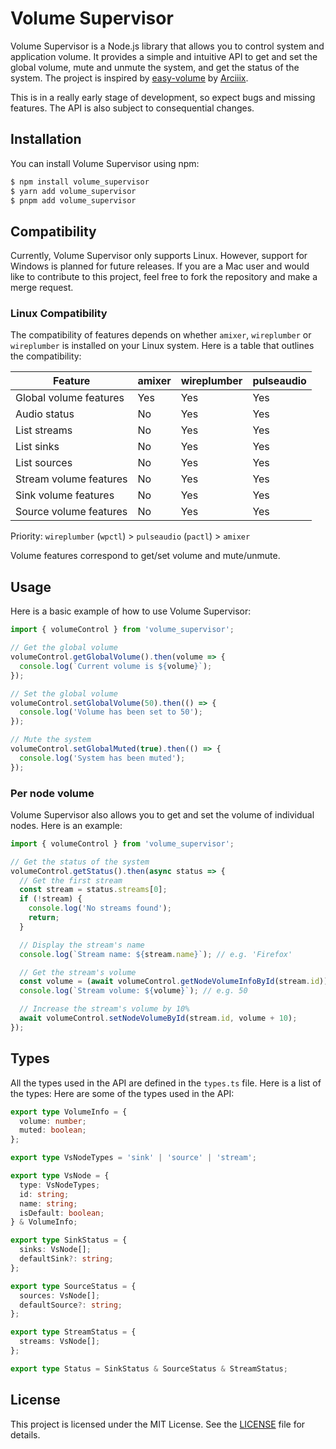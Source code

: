# Volume Supervisor

Volume Supervisor is a Node.js library that allows you to control system and application volume. It provides a simple and intuitive API to get and set the global volume, mute and unmute the system, and get the status of the system.
The project is inspired by [easy-volume](https://github.com/Arciiix/easy-volume) by [Arciiix](https://github.com/Arciiix).

This is in a really early stage of development, so expect bugs and missing features. The API is also subject to consequential changes.

## Installation

You can install Volume Supervisor using npm:

```bash
$ npm install volume_supervisor
$ yarn add volume_supervisor
$ pnpm add volume_supervisor
```

## Compatibility

Currently, Volume Supervisor only supports Linux. However, support for Windows is planned for future releases. If you are a Mac user and would like to contribute to this project, feel free to fork the repository and make a merge request.

### Linux Compatibility

The compatibility of features depends on whether `amixer`, `wireplumber` or `wireplumber` is installed on your Linux system. Here is a table that outlines the compatibility:

| Feature                | amixer | wireplumber | pulseaudio |
|------------------------|--------|-------------|------------|
| Global volume features | Yes    | Yes         | Yes        |
| Audio status           | No     | Yes         | Yes        |
| List streams           | No     | Yes         | Yes        |
| List sinks             | No     | Yes         | Yes        |
| List sources           | No     | Yes         | Yes        |
| Stream volume features | No     | Yes         | Yes        |
| Sink volume features   | No     | Yes         | Yes        |
| Source volume features | No     | Yes         | Yes        |

Priority: `wireplumber` (`wpctl`) > `pulseaudio` (`pactl`) > `amixer`


Volume features correspond to get/set volume and mute/unmute.

## Usage

Here is a basic example of how to use Volume Supervisor:

```typescript
import { volumeControl } from 'volume_supervisor';

// Get the global volume
volumeControl.getGlobalVolume().then(volume => {
  console.log(`Current volume is ${volume}`);
});

// Set the global volume
volumeControl.setGlobalVolume(50).then(() => {
  console.log('Volume has been set to 50');
});

// Mute the system
volumeControl.setGlobalMuted(true).then(() => {
  console.log('System has been muted');
});
```

### Per node volume

Volume Supervisor also allows you to get and set the volume of individual nodes. Here is an example:

```typescript
import { volumeControl } from 'volume_supervisor';

// Get the status of the system
volumeControl.getStatus().then(async status => {
  // Get the first stream
  const stream = status.streams[0];
  if (!stream) {
    console.log('No streams found');
    return;
  }

  // Display the stream's name
  console.log(`Stream name: ${stream.name}`); // e.g. 'Firefox'

  // Get the stream's volume
  const volume = (await volumeControl.getNodeVolumeInfoById(stream.id)).volume;
  console.log(`Stream volume: ${volume}`); // e.g. 50

  // Increase the stream's volume by 10%
  await volumeControl.setNodeVolumeById(stream.id, volume + 10);
});
```

## Types

All the types used in the API are defined in the `types.ts` file. Here is a list of the types:
Here are some of the types used in the API:
```typescript
export type VolumeInfo = {
  volume: number;
  muted: boolean;
};

export type VsNodeTypes = 'sink' | 'source' | 'stream';

export type VsNode = {
  type: VsNodeTypes;
  id: string;
  name: string;
  isDefault: boolean;
} & VolumeInfo;

export type SinkStatus = {
  sinks: VsNode[];
  defaultSink?: string;
};

export type SourceStatus = {
  sources: VsNode[];
  defaultSource?: string;
};

export type StreamStatus = {
  streams: VsNode[];
};

export type Status = SinkStatus & SourceStatus & StreamStatus;
```

## License

This project is licensed under the MIT License. See the [LICENSE](LICENSE) file for details.